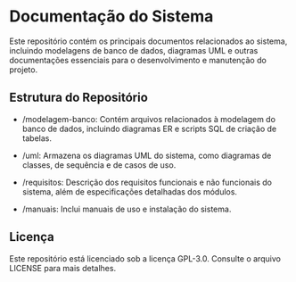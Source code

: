 # Documentação do Sistema
Este repositório contém os principais documentos relacionados ao sistema, incluindo modelagens de banco de dados, diagramas UML e outras documentações essenciais para o desenvolvimento e manutenção do projeto.

## Estrutura do Repositório
* /modelagem-banco: Contém arquivos relacionados à modelagem do banco de dados, incluindo diagramas ER e scripts SQL de criação de tabelas.

* /uml: Armazena os diagramas UML do sistema, como diagramas de classes, de sequência e de casos de uso.

* /requisitos: Descrição dos requisitos funcionais e não funcionais do sistema, além de especificações detalhadas dos módulos.

* /manuais: Inclui manuais de uso e instalação do sistema.

## Licença
Este repositório está licenciado sob a licença GPL-3.0. Consulte o arquivo LICENSE para mais detalhes.
